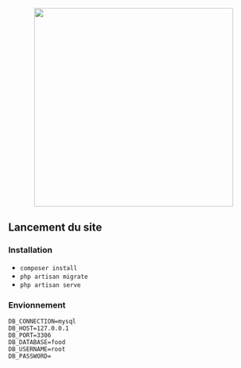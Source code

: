 <p align="center"><a href="https://laravel.com" target="_blank"><img src="https://raw.githubusercontent.com/laravel/art/master/logo-lockup/5%20SVG/2%20CMYK/1%20Full%20Color/laravel-logolockup-cmyk-red.svg" width="400"></a></p>
</p>

## Lancement du site 


<h3>Installation</h3>

- ``composer install``
- ``php artisan migrate``
- ``php artisan serve``

<h3>Envionnement</h3>

```
DB_CONNECTION=mysql
DB_HOST=127.0.0.1
DB_PORT=3306
DB_DATABASE=food
DB_USERNAME=root
DB_PASSWORD=
```
